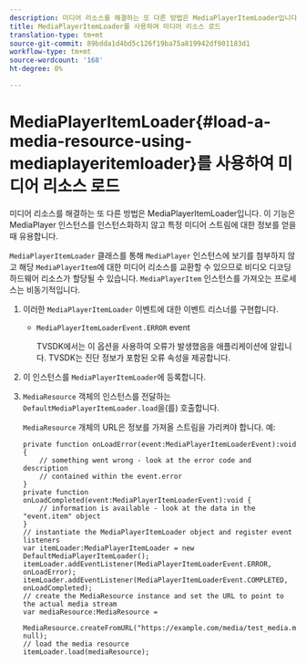 ```yaml
---
description: 미디어 리소스를 해결하는 또 다른 방법은 MediaPlayerItemLoader입니다. 이 기능은 MediaPlayer 인스턴스를 인스턴스화하지 않고 특정 미디어 스트림에 대한 정보를 얻을 때 유용합니다.
title: MediaPlayerItemLoader를 사용하여 미디어 리소스 로드
translation-type: tm+mt
source-git-commit: 89bdda1d4bd5c126f19ba75a819942df901183d1
workflow-type: tm+mt
source-wordcount: '168'
ht-degree: 0%

---
```



# MediaPlayerItemLoader{#load-a-media-resource-using-mediaplayeritemloader}를 사용하여 미디어 리소스 로드

미디어 리소스를 해결하는 또 다른 방법은 MediaPlayerItemLoader입니다. 이 기능은 MediaPlayer 인스턴스를 인스턴스화하지 않고 특정 미디어 스트림에 대한 정보를 얻을 때 유용합니다.

`MediaPlayerItemLoader` 클래스를 통해 `MediaPlayer` 인스턴스에 보기를 첨부하지 않고 해당 `MediaPlayerItem`에 대한 미디어 리소스를 교환할 수 있으므로 비디오 디코딩 하드웨어 리소스가 할당될 수 있습니다. `MediaPlayerItem` 인스턴스를 가져오는 프로세스는 비동기적입니다.

1. 이러한 `MediaPlayerItemLoader` 이벤트에 대한 이벤트 리스너를 구현합니다.

   * `MediaPlayerItemLoaderEvent.ERROR` event

      TVSDK에서는 이 옵션을 사용하여 오류가 발생했음을 애플리케이션에 알립니다. TVSDK는 진단 정보가 포함된 오류 속성을 제공합니다.

1. 이 인스턴스를 `MediaPlayerItemLoader`에 등록합니다.
1. `MediaResource` 객체의 인스턴스를 전달하는 `DefaultMediaPlayerItemLoader.load`을(를) 호출합니다.

   `MediaResource` 개체의 URL은 정보를 가져올 스트림을 가리켜야 합니다. 예:

   ```
   private function onLoadError(event:MediaPlayerItemLoaderEvent):void { 
       // something went wrong - look at the error code and description 
       // contained within the event.error 
   } 
   private function onLoadCompleted(event:MediaPlayerItemLoaderEvent):void { 
       // information is available - look at the data in the "event.item" object 
   } 
   // instantiate the MediaPlayerItemLoader object and register event listeners 
   var itemLoader:MediaPlayerItemLoader = new DefaultMediaPlayerItemLoader(); 
   itemLoader.addEventListener(MediaPlayerItemLoaderEvent.ERROR, onLoadError); 
   itemLoader.addEventListener(MediaPlayerItemLoaderEvent.COMPLETED, onLoadCompleted); 
   // create the MediaResource instance and set the URL to point to the actual media stream 
   var mediaResource:MediaResource = 
     MediaResource.createFromURL("https://example.com/media/test_media.m3u8", null); 
   // load the media resource 
   itemLoader.load(mediaResource); 
   ```


